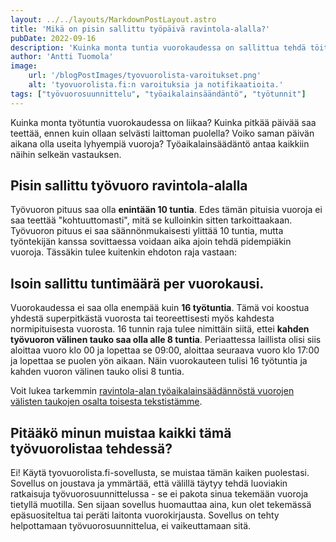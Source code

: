 ```yaml
---
layout: ../../layouts/MarkdownPostLayout.astro
title: 'Mikä on pisin sallittu työpäivä ravintola-alalla?'
pubDate: 2022-09-16
description: 'Kuinka monta tuntia vuorokaudessa on sallittua tehdä töitä ravintola-alalla? Mitä sanoo työaikalaki?'
author: 'Antti Tuomola'
image:
    url: '/blogPostImages/tyovuorolista-varoitukset.png'
    alt: 'tyovuorolista.fi:n varoituksia ja notifikaatioita.'
tags: ["työvuorosuunnittelu", "työaikalainsäändäntö", "työtunnit"]
---
```


Kuinka monta työtuntia vuorokaudessa on liikaa? Kuinka pitkää päivää saa teettää, ennen kuin ollaan selvästi laittoman puolella? Voiko saman päivän aikana olla useita lyhyempiä vuoroja? Työaikalainsäädäntö antaa kaikkiin näihin selkeän vastauksen.

## Pisin sallittu työvuoro ravintola-alalla
Työvuoron pituus saa olla <strong>enintään 10 tuntia</strong>. Edes tämän pituisia vuoroja ei saa teettää "kohtuuttomasti", mitä se kulloinkin sitten tarkoittaakaan. Työvuoron pituus ei saa säännönmukaisesti ylittää 10 tuntia, mutta työntekijän kanssa sovittaessa voidaan aika ajoin tehdä pidempiäkin vuoroja. Tässäkin tulee kuitenkin ehdoton raja vastaan:

## Isoin sallittu tuntimäärä per vuorokausi.
Vuorokaudessa ei saa olla enempää kuin <strong>16 työtuntia</strong>. Tämä voi koostua yhdestä superpitkästä vuorosta tai teoreettisesti myös kahdesta normipituisesta vuorosta. 16 tunnin raja tulee nimittäin siitä, ettei <strong>kahden työvuoron välinen tauko saa olla alle 8 tuntia</strong>. Periaattessa laillista olisi siis aloittaa vuoro klo 00 ja lopettaa se 09:00, aloittaa seuraava vuoro klo 17:00 ja lopettaa se puolen yön aikaan. Näin vuorokauteen tulisi 16 työtuntia ja kahden vuoron välinen tauko olisi 8 tuntia.

Voit lukea tarkemmin <a href="./kuinka_pitka_tauko_tyovuorojen_valilla" target="_blank" >ravintola-alan työaikalainsäädännöstä vuorojen välisten taukojen osalta toisesta tekstistämme</a>.

## Pitääkö minun muistaa kaikki tämä työvuorolistaa tehdessä?
Ei! Käytä tyovuorolista.fi-sovellusta, se muistaa tämän kaiken puolestasi. Sovellus on joustava ja ymmärtää, että välillä täytyy tehdä luoviakin ratkaisuja työvuorosuunnittelussa - se ei pakota sinua tekemään vuoroja tietyllä muotilla. Sen sijaan sovellus huomauttaa aina, kun olet tekemässä epäsuositeltua tai peräti laitonta vuorokirjausta. Sovellus on tehty helpottamaan työvuorosuunnittelua, ei vaikeuttamaan sitä.